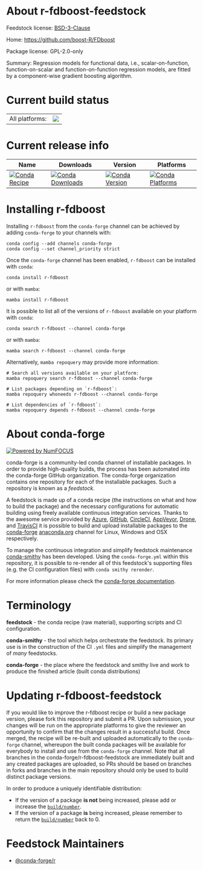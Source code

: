 About r-fdboost-feedstock
=========================

Feedstock license: [BSD-3-Clause](https://github.com/conda-forge/r-fdboost-feedstock/blob/main/LICENSE.txt)

Home: https://github.com/boost-R/FDboost

Package license: GPL-2.0-only

Summary: Regression models for functional data, i.e., scalar-on-function, function-on-scalar and function-on-function regression models, are fitted by a component-wise gradient boosting algorithm.

Current build status
====================


<table><tr><td>All platforms:</td>
    <td>
      <a href="https://dev.azure.com/conda-forge/feedstock-builds/_build/latest?definitionId=2639&branchName=main">
        <img src="https://dev.azure.com/conda-forge/feedstock-builds/_apis/build/status/r-fdboost-feedstock?branchName=main">
      </a>
    </td>
  </tr>
</table>

Current release info
====================

| Name | Downloads | Version | Platforms |
| --- | --- | --- | --- |
| [![Conda Recipe](https://img.shields.io/badge/recipe-r--fdboost-green.svg)](https://anaconda.org/conda-forge/r-fdboost) | [![Conda Downloads](https://img.shields.io/conda/dn/conda-forge/r-fdboost.svg)](https://anaconda.org/conda-forge/r-fdboost) | [![Conda Version](https://img.shields.io/conda/vn/conda-forge/r-fdboost.svg)](https://anaconda.org/conda-forge/r-fdboost) | [![Conda Platforms](https://img.shields.io/conda/pn/conda-forge/r-fdboost.svg)](https://anaconda.org/conda-forge/r-fdboost) |

Installing r-fdboost
====================

Installing `r-fdboost` from the `conda-forge` channel can be achieved by adding `conda-forge` to your channels with:

```
conda config --add channels conda-forge
conda config --set channel_priority strict
```

Once the `conda-forge` channel has been enabled, `r-fdboost` can be installed with `conda`:

```
conda install r-fdboost
```

or with `mamba`:

```
mamba install r-fdboost
```

It is possible to list all of the versions of `r-fdboost` available on your platform with `conda`:

```
conda search r-fdboost --channel conda-forge
```

or with `mamba`:

```
mamba search r-fdboost --channel conda-forge
```

Alternatively, `mamba repoquery` may provide more information:

```
# Search all versions available on your platform:
mamba repoquery search r-fdboost --channel conda-forge

# List packages depending on `r-fdboost`:
mamba repoquery whoneeds r-fdboost --channel conda-forge

# List dependencies of `r-fdboost`:
mamba repoquery depends r-fdboost --channel conda-forge
```


About conda-forge
=================

[![Powered by
NumFOCUS](https://img.shields.io/badge/powered%20by-NumFOCUS-orange.svg?style=flat&colorA=E1523D&colorB=007D8A)](https://numfocus.org)

conda-forge is a community-led conda channel of installable packages.
In order to provide high-quality builds, the process has been automated into the
conda-forge GitHub organization. The conda-forge organization contains one repository
for each of the installable packages. Such a repository is known as a *feedstock*.

A feedstock is made up of a conda recipe (the instructions on what and how to build
the package) and the necessary configurations for automatic building using freely
available continuous integration services. Thanks to the awesome service provided by
[Azure](https://azure.microsoft.com/en-us/services/devops/), [GitHub](https://github.com/),
[CircleCI](https://circleci.com/), [AppVeyor](https://www.appveyor.com/),
[Drone](https://cloud.drone.io/welcome), and [TravisCI](https://travis-ci.com/)
it is possible to build and upload installable packages to the
[conda-forge](https://anaconda.org/conda-forge) [anaconda.org](https://anaconda.org/)
channel for Linux, Windows and OSX respectively.

To manage the continuous integration and simplify feedstock maintenance
[conda-smithy](https://github.com/conda-forge/conda-smithy) has been developed.
Using the ``conda-forge.yml`` within this repository, it is possible to re-render all of
this feedstock's supporting files (e.g. the CI configuration files) with ``conda smithy rerender``.

For more information please check the [conda-forge documentation](https://conda-forge.org/docs/).

Terminology
===========

**feedstock** - the conda recipe (raw material), supporting scripts and CI configuration.

**conda-smithy** - the tool which helps orchestrate the feedstock.
                   Its primary use is in the construction of the CI ``.yml`` files
                   and simplify the management of *many* feedstocks.

**conda-forge** - the place where the feedstock and smithy live and work to
                  produce the finished article (built conda distributions)


Updating r-fdboost-feedstock
============================

If you would like to improve the r-fdboost recipe or build a new
package version, please fork this repository and submit a PR. Upon submission,
your changes will be run on the appropriate platforms to give the reviewer an
opportunity to confirm that the changes result in a successful build. Once
merged, the recipe will be re-built and uploaded automatically to the
`conda-forge` channel, whereupon the built conda packages will be available for
everybody to install and use from the `conda-forge` channel.
Note that all branches in the conda-forge/r-fdboost-feedstock are
immediately built and any created packages are uploaded, so PRs should be based
on branches in forks and branches in the main repository should only be used to
build distinct package versions.

In order to produce a uniquely identifiable distribution:
 * If the version of a package **is not** being increased, please add or increase
   the [``build/number``](https://docs.conda.io/projects/conda-build/en/latest/resources/define-metadata.html#build-number-and-string).
 * If the version of a package **is** being increased, please remember to return
   the [``build/number``](https://docs.conda.io/projects/conda-build/en/latest/resources/define-metadata.html#build-number-and-string)
   back to 0.

Feedstock Maintainers
=====================

* [@conda-forge/r](https://github.com/orgs/conda-forge/teams/r/)

